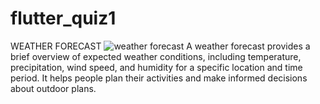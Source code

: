 # flutter_quiz1
WEATHER FORECAST
![weather forecast](https://github.com/aisuluongarovna/flutter_quiz1/assets/144228244/04ff3108-6ff0-4e20-a713-6f4e646c2378)
A weather forecast provides a brief overview of expected weather conditions, including temperature, precipitation, wind speed, and humidity for a specific location and time period. It helps people plan their activities and make informed decisions about outdoor plans.
